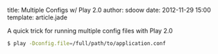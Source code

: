 title: Multiple Configs w/ Play 2.0
author: sdoow
date: 2012-11-29 15:00
template: article.jade

A quick trick for running multiple config files with Play 2.0

```bash
$ play -Dconfig.file=/full/path/to/application.conf
```
